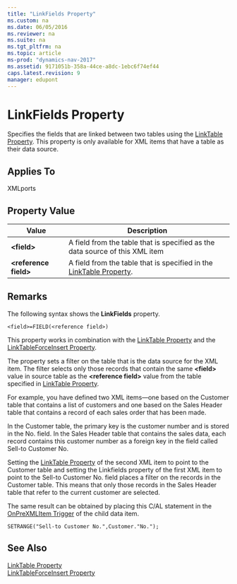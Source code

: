 ```yaml
---
title: "LinkFields Property"
ms.custom: na
ms.date: 06/05/2016
ms.reviewer: na
ms.suite: na
ms.tgt_pltfrm: na
ms.topic: article
ms-prod: "dynamics-nav-2017"
ms.assetid: 9171051b-358a-44ce-a8dc-1ebc6f74ef44
caps.latest.revision: 9
manager: edupont
---
```

# LinkFields Property
Specifies the fields that are linked between two tables using the [LinkTable Property](LinkTable-Property.md). This property is only available for XML items that have a table as their data source.  
  
## Applies To  
 XMLports  
  
## Property Value  
  
|**Value**|**Description**|  
|---------------|---------------------|  
|**\<field\>**|A field from the table that is specified as the data source of this XML item|  
|**\<reference field\>**|A field from the table that is specified in the [LinkTable Property](LinkTable-Property.md).|  
  
## Remarks  
 The following syntax shows the **LinkFields** property.  
  
```  
<field>=FIELD(<reference field>)   
```  
  
 This property works in combination with the [LinkTable Property](LinkTable-Property.md) and the [LinkTableForceInsert Property](LinkTableForceInsert-Property.md).  
  
 The property sets a filter on the table that is the data source for the XML item. The filter selects only those records that contain the same **\<field\>** value in source table as the **\<reference field\>** value from the table specified in [LinkTable Property](LinkTable-Property.md).  
  
 For example, you have defined two XML items—one based on the Customer table that contains a list of customers and one based on the Sales Header table that contains a record of each sales order that has been made.  
  
 In the Customer table, the primary key is the customer number and is stored in the No. field. In the Sales Header table that contains the sales data, each record contains this customer number as a foreign key in the field called Sell\-to Customer No.  
  
 Setting the [LinkTable Property](LinkTable-Property.md) of the second XML item to point to the Customer table and setting the Linkfields property of the first XML item to point to the Sell\-to Customer No. field places a filter on the records in the Customer table. This means that only those records in the Sales Header table that refer to the current customer are selected.  
  
 The same result can be obtained by placing this C\/AL statement in the [OnPreXMLItem Trigger](OnPreXMLItem-Trigger.md) of the child data item.  
  
```  
SETRANGE("Sell-to Customer No.",Customer."No.");  
```  
  
## See Also  
 [LinkTable Property](LinkTable-Property.md)   
 [LinkTableForceInsert Property](LinkTableForceInsert-Property.md)